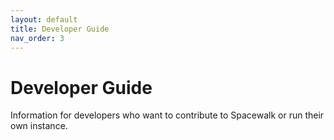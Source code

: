 ```yaml
---
layout: default
title: Developer Guide
nav_order: 3
---
```


# Developer Guide

Information for developers who want to contribute to Spacewalk or run their own instance.
